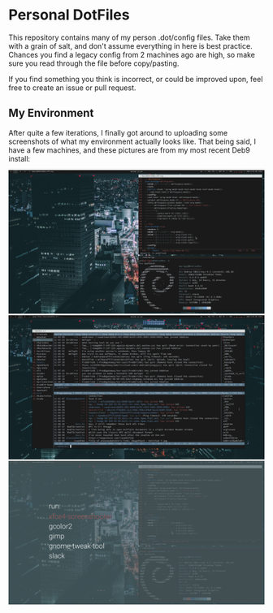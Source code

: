 Personal DotFiles
===================
This repository contains many of my person .dot/config files. Take them with a grain of salt, and don't assume everything in here is best practice. Chances you find a legacy config from 2 machines ago are high, so make sure you read through the file before copy/pasting.

If you find something you think is incorrect, or could be improved upon, feel free to create an issue or pull request.

## My Environment

After quite a few iterations, I finally got around to uploading some screenshots of what my environment actually looks like. That being said, I have a few machines, and these pictures are from my most recent Deb9 install:

![Emacs](https://github.com/WalkerGriggs/DotFiles/blob/master/assets/emacs.png)
![Weechat](https://github.com/WalkerGriggs/DotFiles/blob/master/assets/weechat.png)
![Rofi](https://github.com/WalkerGriggs/DotFiles/blob/master/assets/rofi.png)
